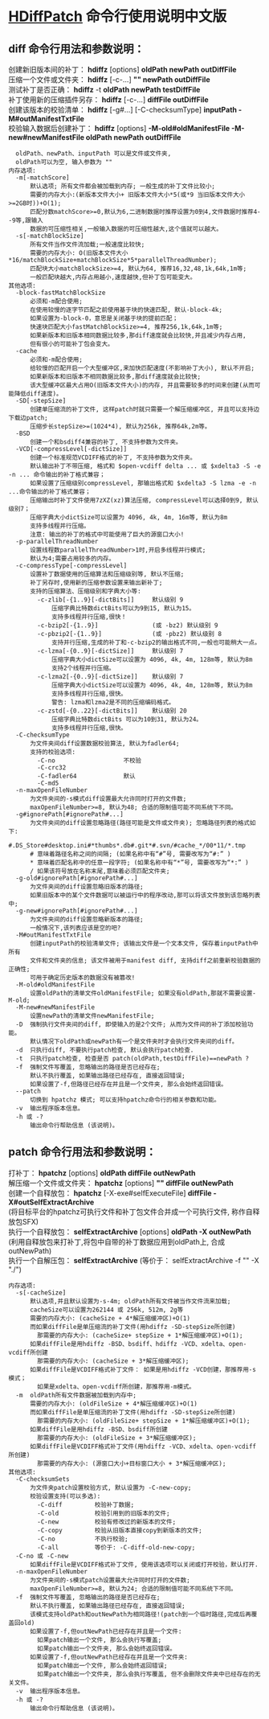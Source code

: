 # [HDiffPatch](https://github.com/sisong/HDiffPatch) 命令行使用说明中文版

## diff 命令行用法和参数说明：
创建新旧版本间的补丁： **hdiffz** [options] **oldPath newPath outDiffFile**   
压缩一个文件或文件夹： **hdiffz** [-c-...]  **"" newPath outDiffFile**   
测试补丁是否正确： **hdiffz**    -t     **oldPath newPath testDiffFile**   
补丁使用新的压缩插件另存： **hdiffz** [-c-...]  **diffFile outDiffFile**   
创建该版本的校验清单： **hdiffz** [-g#...] [-C-checksumType] **inputPath -M#outManifestTxtFile**   
校验输入数据后创建补丁： **hdiffz** [options] **-M-old#oldManifestFile -M-new#newManifestFile oldPath newPath outDiffFile**   
```
  oldPath、newPath、inputPath 可以是文件或文件夹, 
  oldPath可以为空, 输入参数为 ""
内存选项:
  -m[-matchScore]
      默认选项; 所有文件都会被加载到内存; 一般生成的补丁文件比较小;
      需要的内存大小:(新版本文件大小+ 旧版本文件大小*5(或*9 当旧版本文件大小>=2GB时))+O(1);
      匹配分数matchScore>=0,默认为6,二进制数据时推荐设置为0到4,文件数据时推荐4--9等,跟输入
      数据的可压缩性相关,一般输入数据的可压缩性越大,这个值就可以越大。
  -s[-matchBlockSize]
      所有文件当作文件流加载;一般速度比较快;
      需要的内存大小: O(旧版本文件大小*16/matchBlockSize+matchBlockSize*5*parallelThreadNumber);
      匹配块大小matchBlockSize>=4, 默认为64, 推荐16,32,48,1k,64k,1m等;
      一般匹配块越大,内存占用越小,速度越快,但补丁包可能变大。
其他选项:
  -block-fastMatchBlockSize
      必须和-m配合使用;
      在使用较慢的逐字节匹配之前使用基于块的快速匹配, 默认-block-4k;
      如果设置为-block-0，意思是关闭基于块的提前匹配；
      快速块匹配大小fastMatchBlockSize>=4, 推荐256,1k,64k,1m等;
      如果新版本和旧版本相同数据比较多,那diff速度就会比较快,并且减少内存占用,
      但有很小的可能补丁包会变大。
  -cache
      必须和-m配合使用;
      给较慢的匹配开启一个大型缓冲区,来加快匹配速度(不影响补丁大小), 默认不开启;
      如果新版本和旧版本不相同数据比较多,那diff速度就会比较快;
      该大型缓冲区最大占用O(旧版本文件大小)的内存, 并且需要较多的时间来创建(从而可能降低diff速度)。
  -SD[-stepSize]
      创建单压缩流的补丁文件, 这样patch时就只需要一个解压缩缓冲区, 并且可以支持边下载边patch;
      压缩步长stepSize>=(1024*4), 默认为256k, 推荐64k,2m等。
  -BSD
      创建一个和bsdiff4兼容的补丁, 不支持参数为文件夹。
  -VCD[-compressLevel[-dictSize]]
      创建一个标准规范VCDIFF格式的补丁, 不支持参数为文件夹。
      默认输出补丁不带压缩, 格式和 $open-vcdiff delta ... 或 $xdelta3 -S -e -n ... 命令输出的补丁格式兼容；
      如果设置了压缩级别compressLevel, 那输出格式和 $xdelta3 -S lzma -e -n ...命令输出的补丁格式兼容；
      压缩输出时补丁文件使用7zXZ(xz)算法压缩, compressLevel可以选择0到9, 默认级别7；
      压缩字典大小dictSize可以设置为 4096, 4k, 4m, 16m等, 默认为8m
      支持多线程并行压缩。
      注意: 输出的补丁的格式中可能使用了巨大的源窗口大小!
  -p-parallelThreadNumber
      设置线程数parallelThreadNumber>1时,开启多线程并行模式;
      默认为4;需要占用较多的内存。
  -c-compressType[-compressLevel]
      设置补丁数据使用的压缩算法和压缩级别等, 默认不压缩;
      补丁另存时,使用新的压缩参数设置来输出新补丁;
      支持的压缩算法、压缩级别和字典大小等:
        -c-zlib[-{1..9}[-dictBits]]     默认级别 9
            压缩字典比特数dictBits可以为9到15, 默认为15。
            支持多线程并行压缩,很快！
        -c-bzip2[-{1..9}]               (或 -bz2) 默认级别 9
        -c-pbzip2[-{1..9}]              (或 -pbz2) 默认级别 8
            支持并行压缩,生成的补丁和-c-bzip2的输出格式不同,一般也可能稍大一点。
        -c-lzma[-{0..9}[-dictSize]]     默认级别 7
            压缩字典大小dictSize可以设置为 4096, 4k, 4m, 128m等, 默认为8m
            支持2个线程并行压缩。
        -c-lzma2[-{0..9}[-dictSize]]    默认级别 7
            压缩字典大小dictSize可以设置为 4096, 4k, 4m, 128m等, 默认为8m
            支持多线程并行压缩,很快。
            警告: lzma和lzma2是不同的压缩编码格式。
        -c-zstd[-{0..22}[-dictBits]]    默认级别 20
            压缩字典比特数dictBits 可以为10到31, 默认为24。
            支持多线程并行压缩,很快。
  -C-checksumType
      为文件夹间diff设置数据校验算法, 默认为fadler64;
      支持的校验选项:
        -C-no                   不校验
        -C-crc32
        -C-fadler64             默认
        -C-md5
  -n-maxOpenFileNumber
      为文件夹间的-s模式diff设置最大允许同时打开的文件数;
      maxOpenFileNumber>=8, 默认为48; 合适的限制值可能不同系统下不同。
  -g#ignorePath[#ignorePath#...]
      为文件夹间的diff设置忽略路径(路径可能是文件或文件夹); 忽略路径列表的格式如下:
        #.DS_Store#desktop.ini#*thumbs*.db#.git*#.svn/#cache_*/00*11/*.tmp
      # 意味着路径名称之间的间隔; (如果名称中有“#”号, 需要改写为“#:” )
      * 意味着匹配名称中的任意一段字符; (如果名称中有“*”号, 需要改写为“*:” )
      / 如果该符号放在名称末尾,意味着必须匹配文件夹;
  -g-old#ignorePath[#ignorePath#...]
      为文件夹间的diff设置忽略旧版本的路径;
      如果旧版本中的某个文件数据可以被运行中的程序改动,那可以将该文件放到该忽略列表中;
  -g-new#ignorePath[#ignorePath#...]
      为文件夹间的diff设置忽略新版本的路径;
      一般情况下,该列表应该是空的吧?
  -M#outManifestTxtFile
      创建inputPath的校验清单文件; 该输出文件是一个文本文件, 保存着inputPath中所有
      文件和文件夹的信息; 该文件被用于manifest diff, 支持diff之前重新校验数据的正确性;
      可用于确定历史版本的数据没有被篡改!
  -M-old#oldManifestFile
      设置oldPath的清单文件oldManifestFile; 如果没有oldPath,那就不需要设置-M-old;
  -M-new#newManifestFile
      设置newPath的清单文件newManifestFile;
  -D  强制执行文件夹间的diff, 即使输入的是2个文件; 从而为文件间的补丁添加校验功能。
      默认情况下oldPath或newPath有一个是文件夹时才会执行文件夹间的diff。
  -d  只执行diff, 不要执行patch检查, 默认会执行patch检查.
  -t  只执行patch检查, 检查是否 patch(oldPath,testDiffFile)==newPath ?
  -f  强制文件写覆盖, 忽略输出的路径是否已经存在;
      默认不执行覆盖, 如果输出路径已经存在, 直接返回错误;
      如果设置了-f,但路径已经存在并且是一个文件夹, 那么会始终返回错误。
  --patch
      切换到 hpatchz 模式; 可以支持hpatchz命令行的相关参数和功能。
  -v  输出程序版本信息。
  -h 或 -?
      输出命令行帮助信息 (该说明)。
```
   
## patch 命令行用法和参数说明：  
打补丁： **hpatchz** [options] **oldPath diffFile outNewPath**   
解压缩一个文件或文件夹： **hpatchz** [options] **"" diffFile outNewPath**   
创建一个自释放包： **hpatchz** [-X-exe#selfExecuteFile] **diffFile -X#outSelfExtractArchive**   
  (将目标平台的hpatchz可执行文件和补丁包文件合并成一个可执行文件, 称作自释放包SFX)   
执行一个自释放包： **selfExtractArchive** [options] **oldPath -X outNewPath**   
  (利用自释放包来打补丁,将包中自带的补丁数据应用到oldPath上, 合成outNewPath)   
执行一个自解压包： **selfExtractArchive**   (等价于： selfExtractArchive -f "" -X "./")
```
内存选项:
  -s[-cacheSize]
      默认选项,并且默认设置为-s-4m; oldPath所有文件被当作文件流来加载;
      cacheSize可以设置为262144 或 256k, 512m, 2g等
      需要的内存大小: (cacheSize + 4*解压缩缓冲区)+O(1)
      而如果diffFile是单压缩流的补丁文件(用hdiffz -SD-stepSize所创建)
        那需要的内存大小: (cacheSize+ stepSize + 1*解压缩缓冲区)+O(1);
      如果diffFile是用hdiffz -BSD、bsdiff、hdiffz -VCD、xdelta、open-vcdiff所创建
        那需要的内存大小: (cacheSize + 3*解压缩缓冲区);
      如果diffFile是VCDIFF格式补丁文件： 如果是用hdiffz -VCD创建，那推荐用-s模式；
        如果是xdelta、open-vcdiff所创建，那推荐用-m模式。
  -m  oldPath所有文件数据被加载到内存中;
      需要的内存大小: (oldFileSize + 4*解压缩缓冲区)+O(1)
      而如果diffFile是单压缩流的补丁文件(用hdiffz -SD-stepSize所创建)
        那需要的内存大小: (oldFileSize+ stepSize + 1*解压缩缓冲区)+O(1);
      如果diffFile是用hdiffz -BSD、bsdiff所创建
        那需要的内存大小: (oldFileSize + 3*解压缩缓冲区);
      如果diffFile是VCDIFF格式补丁文件(用hdiffz -VCD、xdelta、open-vcdiff所创建)
        那需要的内存大小: (源窗口大小+目标窗口大小 + 3*解压缩缓冲区);
其他选项:
  -C-checksumSets
      为文件夹patch设置校验方式, 默认设置为 -C-new-copy;
      校验设置支持(可以多选):
        -C-diff         校验补丁数据;
        -C-old          校验引用到的旧版本的文件;
        -C-new          校验有修改过的新版本的文件;
        -C-copy         校验从旧版本直接copy到新版本的文件;
        -C-no           不执行校验;
        -C-all          等价于: -C-diff-old-new-copy;
  -C-no 或 -C-new
      如果diffFile是VCDIFF格式补丁文件, 使用该选项可以关闭或打开校验，默认打开.
  -n-maxOpenFileNumber
      为文件夹间的-s模式patch设置最大允许同时打开的文件数;
      maxOpenFileNumber>=8, 默认为24; 合适的限制值可能不同系统下不同。
  -f  强制文件写覆盖, 忽略输出的路径是否已经存在;
      默认不执行覆盖, 如果输出路径已经存在, 直接返回错误;
      该模式支持oldPath和outNewPath为相同路径!(patch到一个临时路径,完成后再覆盖回old)
      如果设置了-f,但outNewPath已经存在并且是一个文件:
        如果patch输出一个文件, 那么会执行写覆盖;
        如果patch输出一个文件夹, 那么会始终返回错误。
      如果设置了-f,但outNewPath已经存在并且是一个文件夹:
        如果patch输出一个文件, 那么会始终返回错误;
        如果patch输出一个文件夹, 那么会执行写覆盖, 但不会删除文件夹中已经存在的无关文件。
  -v  输出程序版本信息。
  -h 或 -?
      输出命令行帮助信息 (该说明)。
```
   
